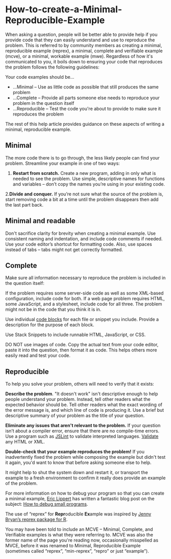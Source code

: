 # How-to-create-a-Minimal-Reproducible-Example
When asking a question, people will be better able to provide help if you provide code that they can easily understand and use to reproduce the problem. This is referred to by community members as creating a minimal, reproducible example (reprex), a minimal, complete and verifiable example (mcve), or a minimal, workable example (mwe). Regardless of how it's communicated to you, it boils down to ensuring your code that reproduces the problem follows the following guidelines:

Your code examples should be…

* …Minimal – Use as little code as possible that still produces the same problem
* …Complete – Provide all parts someone else needs to reproduce your problem in the question itself
* …Reproducible – Test the code you're about to provide to make sure it reproduces the problem


The rest of this help article provides guidance on these aspects of writing a minimal, reproducible example.

## **Minimal**
The more code there is to go through, the less likely people can find your problem. Streamline your example in one of two ways:

  1. **Restart from scratch.** Create a new program, adding in only what is needed to see the problem. Use simple, descriptive names for functions and variables – don’t copy the names you’re using in your existing code.
  
  2.**Divide and conquer.** If you’re not sure what the source of the problem is, start removing code a bit at a time until the problem disappears then add the last part back.
  
## **Minimal and readable**
Don't sacrifice clarity for brevity when creating a minimal example. Use consistent naming and indentation, and include code comments if needed. Use your code editor’s shortcut for formatting code. Also, use spaces instead of tabs – tabs might not get correctly formatted.

## **Complete**
Make sure all information necessary to reproduce the problem is included in the question itself:

If the problem requires some server-side code as well as some XML-based configuration, include code for both. If a web page problem requires HTML, some JavaScript, and a stylesheet, include code for all three. The problem might not be in the code that you think it is in.

Use individual [code blocks](https://stackoverflow.com/editing-help#code) for each file or snippet you include. Provide a description for the purpose of each block.

Use Stack Snippets to include runnable HTML, JavaScript, or CSS.

DO NOT use images of code. Copy the actual text from your code editor, paste it into the question, then format it as code. This helps others more easily read and test your code.

## **Reproducible**
To help you solve your problem, others will need to verify that it exists:

**Describe the problem**. "It doesn't work" isn't descriptive enough to help people understand your problem. Instead, tell other readers what the expected behavior should be. Tell other readers what the exact wording of the error message is, and which line of code is producing it. Use a brief but descriptive summary of your problem as the title of your question.

**Eliminate any issues that aren't relevant to the problem.** If your question isn’t about a compiler error, ensure that there are no compile-time errors. Use a program such as [JSLint](https://www.jslint.com/) to validate interpreted languages. [Validate](https://validator.w3.org/) any HTML or XML.

**Double-check that your example reproduces the problem!** If you inadvertently fixed the problem while composing the example but didn't test it again, you'd want to know that before asking someone else to help.

It might help to shut the system down and restart it, or transport the example to a fresh environment to confirm it really does provide an example of the problem.

For more information on how to debug your program so that you can create a minimal example, [Eric Lippert](https://stackoverflow.com/users/88656/eric-lippert) has written a fantastic blog post on the subject: [How to debug small programs](https://ericlippert.com/2014/03/05/how-to-debug-small-programs/).

The use of “reprex” for **Repr**oducible **Ex**ample was inspired by [Jenny Bryan’s reprex package for R](https://reprex.tidyverse.org/articles/articles/learn-reprex.html).

You may have been told to include an MCVE – Minimal, Complete, and Verifiable examples is what they were referring to. MCVE was also the former name of the page you're reading now, occasionally misspelled as MVCE, before it was renamed to Minimal, Reproducible Example (sometimes called “reprex”, “min-reprex”, “repro” or just “example”).

